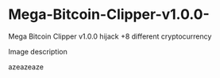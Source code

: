 # Mega-Bitcoin-Clipper-v1.0.0-
Mega Bitcoin Clipper v1.0.0 hijack  +8 different  cryptocurrency 

Image description

azeazeaze
